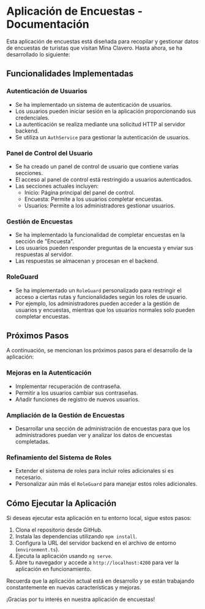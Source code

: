 # Aplicación de Encuestas - Documentación

Esta aplicación de encuestas está diseñada para recopilar y gestionar datos de encuestas de turistas que visitan Mina Clavero. Hasta ahora, se ha desarrollado lo siguiente:

## Funcionalidades Implementadas

### Autenticación de Usuarios
- Se ha implementado un sistema de autenticación de usuarios.
- Los usuarios pueden iniciar sesión en la aplicación proporcionando sus credenciales.
- La autenticación se realiza mediante una solicitud HTTP al servidor backend.
- Se utiliza un `AuthService` para gestionar la autenticación de usuarios.

### Panel de Control del Usuario
- Se ha creado un panel de control de usuario que contiene varias secciones.
- El acceso al panel de control está restringido a usuarios autenticados.
- Las secciones actuales incluyen:
  - Inicio: Página principal del panel de control.
  - Encuesta: Permite a los usuarios completar encuestas.
  - Usuarios: Permite a los administradores gestionar usuarios.

### Gestión de Encuestas
- Se ha implementado la funcionalidad de completar encuestas en la sección de "Encuesta".
- Los usuarios pueden responder preguntas de la encuesta y enviar sus respuestas al servidor.
- Las respuestas se almacenan y procesan en el backend.

### RoleGuard
- Se ha implementado un `RoleGuard` personalizado para restringir el acceso a ciertas rutas y funcionalidades según los roles de usuario.
- Por ejemplo, los administradores pueden acceder a la gestión de usuarios y encuestas, mientras que los usuarios normales solo pueden completar encuestas.

## Próximos Pasos

A continuación, se mencionan los próximos pasos para el desarrollo de la aplicación:

### Mejoras en la Autenticación
- Implementar recuperación de contraseña.
- Permitir a los usuarios cambiar sus contraseñas.
- Añadir funciones de registro de nuevos usuarios.

### Ampliación de la Gestión de Encuestas
- Desarrollar una sección de administración de encuestas para que los administradores puedan ver y analizar los datos de encuestas completadas.

### Refinamiento del Sistema de Roles
- Extender el sistema de roles para incluir roles adicionales si es necesario.
- Personalizar aún más el `RoleGuard` para manejar estos roles adicionales.

## Cómo Ejecutar la Aplicación

Si deseas ejecutar esta aplicación en tu entorno local, sigue estos pasos:

1. Clona el repositorio desde GitHub.
2. Instala las dependencias utilizando `npm install`.
3. Configura la URL del servidor backend en el archivo de entorno (`environment.ts`).
4. Ejecuta la aplicación usando `ng serve`.
5. Abre tu navegador y accede a `http://localhost:4200` para ver la aplicación en funcionamiento.

Recuerda que la aplicación actual está en desarrollo y se están trabajando constantemente en nuevas características y mejoras.

¡Gracias por tu interés en nuestra aplicación de encuestas!
